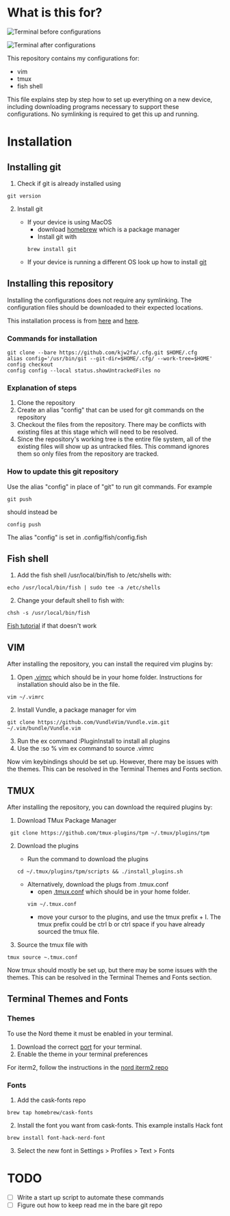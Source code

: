 # What is this for?
![Terminal before
configurations](~/Documents/assets/images/terminal_without_configurations.png)

![Terminal after
configurations](~/Documents/assets/images/terminal_with_configurations.png)

This repository contains my configurations for:
- vim
- tmux
- fish shell

This file explains step by step how to set up everything on a new device,
including downloading programs necessary to support these configurations. No
symlinking is required to get this up and running.

# Installation

## Installing git
1. Check if git is already installed using

```
git version
```

2. Install git

   - If your device is using MacOS
      - download [homebrew](https://docs.brew.sh/Installation) which is a package manager
      - Install git with
      ```
      brew install git
      ```
   - If your device is running a different OS look up how to install
   [git](https://github.com/git-guides/install-git)

## Installing this repository
Installing the configurations does not require any symlinking. The configuration
files should be downloaded to their expected locations.

This installation process is from
[here](https://www.ackama.com/what-we-think/the-best-way-to-store-your-dotfiles-a-bare-git-repository-explained/)
and [here](https://www.atlassian.com/git/tutorials/dotfiles).

### Commands for installation
```
git clone --bare https://github.com/kjw2fa/.cfg.git $HOME/.cfg
alias config='/usr/bin/git --git-dir=$HOME/.cfg/ --work-tree=$HOME'
config checkout
config config --local status.showUntrackedFiles no
```

### Explanation of steps
1. Clone the repository
2. Create an alias "config" that can be used for git commands on the repository
3. Checkout the files from the repository. There may be conflicts with existing
files at this stage which will need to be resolved.
4. Since the repository's working tree is the entire file system, all of the
existing files will show up as untracked files. This command ignores them so
only files from the repository are tracked.

### How to update this git repository
Use the alias "config" in place of "git" to run git commands. For example

```
git push
```

should instead be

```
config push
```

The alias "config" is set in .config/fish/config.fish

## Fish shell

1. Add the fish shell /usr/local/bin/fish to /etc/shells with:

```
echo /usr/local/bin/fish | sudo tee -a /etc/shells
```

2. Change your default shell to fish with:

```
chsh -s /usr/local/bin/fish
```
[Fish
tutorial](https://fishshell.com/docs/3.0/tutorial.html#tut_switching_to_fish)
 if that doesn't work

## VIM
After installing the repository, you can install the required vim plugins by:
1. Open [.vimrc](.vimrc) which should be in your home folder. Instructions for
   installation should also be in the file.

```
vim ~/.vimrc
```

2. Install Vundle, a package manager for vim
```
git clone https://github.com/VundleVim/Vundle.vim.git ~/.vim/bundle/Vundle.vim
```
3. Run the ex command :PluginInstall to install all plugins
4. Use the :so % vim ex command to source .vimrc

Now vim keybindings should be set up. However, there may be issues with the
themes. This can be resolved in the Terminal Themes and Fonts section.

## TMUX
After installing the repository, you can download the required plugins by:

1. Download TMux Package Manager

```
 git clone https://github.com/tmux-plugins/tpm ~/.tmux/plugins/tpm
```

2. Download the plugins
   - Run the command to download the plugins
   ```
   cd ~/.tmux/plugins/tpm/scripts && ./install_plugins.sh
   ```

   - Alternatively, download the plugs from .tmux.conf
      - open [.tmux.conf](.tmux.conf) which should be in your home folder.
      ```
      vim ~/.tmux.conf
      ```
      - move your cursor to the plugins, and use the tmux prefix + I. The tmux prefix
      could be ctrl b or ctrl space if you have already sourced the tmux file.

3. Source the tmux file with

```
tmux source ~.tmux.conf
```

Now tmux should mostly be set up, but there may be some issues with the themes.
This can be resolved in the Terminal Themes and Fonts section.

## Terminal Themes and Fonts

### Themes
To use the Nord theme it must be enabled in your terminal.

1. Download the correct [port](https://www.nordtheme.com/ports) for your terminal.
2. Enable the theme in your terminal preferences

For iterm2, follow the instructions in the [nord iterm2
repo](https://github.com/nordtheme/iterm2)

### Fonts

1. Add the cask-fonts repo

```
brew tap homebrew/cask-fonts
```

2. Install the font you want from cask-fonts. This example installs Hack
   font

```
brew install font-hack-nerd-font
```

3. Select the new font in Settings > Profiles > Text > Fonts

# TODO
- [ ] Write a start up script to automate these commands
- [ ] Figure out how to keep read me in the bare git repo

